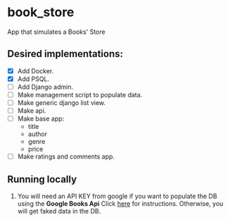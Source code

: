 # book_store
App that simulates a Books' Store

## Desired implementations:
- [x] Add Docker.
- [x] Add PSQL.
- [ ] Add Django admin.
- [ ] Make management script to populate data.
- [ ] Make generic django list view.
- [ ] Make api.
- [ ] Make base app:
    - title
    - author
    - genre
    - price
- [ ] Make ratings and comments app.

## Running locally
1. You will need an API KEY from google if you want to populate the DB  
using the **Google Books Api** Click [here](https://developers.google.com/books/docs/overview) for instructions. 
Otherwise, you will get faked data in the DB.  


